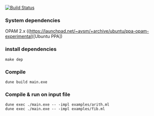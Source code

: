 [![Build Status](https://travis-ci.org/Kakadu/vcaml.svg?branch=master)](https://travis-ci.org/Kakadu/vcaml)

### System dependencies

OPAM 2.x ((https://launchpad.net/~avsm/+archive/ubuntu/ppa-opam-experimental)[Ubuntu PPA])


### install dependencies 

    make dep

### Compile

    dune build main.exe


### Compile & run on input file

    dune exec ./main.exe -- -impl examples/arith.ml
    dune exec ./main.exe -- -impl examples/fib.ml
